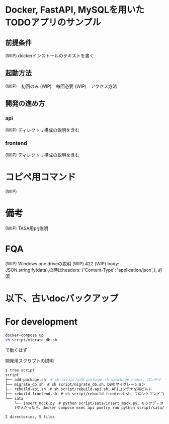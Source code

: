 # Docker, FastAPI, MySQLを用いたTODOアプリのサンプル
## 前提条件
(WIP) dockerインストールのテキストを書く

## 起動方法
(WIP)　初回のみ
(WIP)　毎回必要
(WIP)　アクセス方法

## 開発の進め方
### api
(WIP) ディレクトリ構成の説明を含む

### frontend
(WIP) ディレクトリ構成の説明を含む


# コピペ用コマンド
(WIP) 

# 備考
(WIP)
TASA用prj説明


# FQA
(WIP) Windows one driveの説明
(WIP) 422 
(WIP) body: JSON.stringify(data),の時はheaders: {'Content-Type': 'application/json',}, 必須


# 以下、古いdocバックアップ
# For development
```bash
docker-compose up
sh script/migrate_db.sh
```
で動くはず

開発用スクりプトの説明
```bash
❯ tree script
script
├── add-package.sh  # sh script/add-package.sh <package_name>、コンテナ
├── migrate_db.sh　# sh script/migrate_db.sh、DBをマイグレーション
├── rebuild-api.sh　# sh script/rebuild-api.sh、APIコンテナを再ビルド
├── rebuild-frontend.sh　# sh script/rebuild-frontend.sh、フロントエンドコンテナを再ビルド
└── sata
    └── insert_mock.py　# python script/sata/insert_mock.py、モックデータをDBに挿入
    (ダメだったら、docker compose exec api poetry run python script/sata/insert_mock.py)

2 directories, 5 files
```

